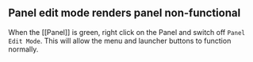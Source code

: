 ## Panel edit mode renders panel non-functional

When the [[Panel]] is green, right click on the Panel and switch off `Panel Edit Mode`. This will allow the menu and launcher buttons to function normally.
